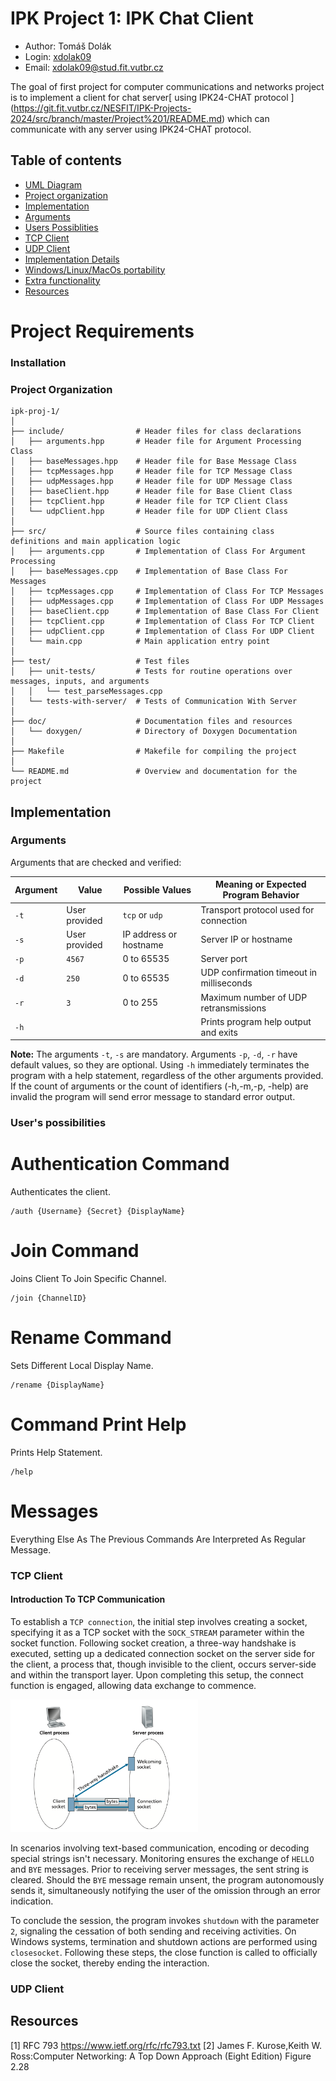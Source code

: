 # IPK Project 1: IPK Chat Client
- Author: Tomáš Dolák 
- Login: [xdolak09](https://www.vut.cz/lide/tomas-dolak-247220)
- Email: <xdolak09@stud.fit.vutbr.cz>

The goal of first project for computer communications and networks project is to implement a client for chat server[ using IPK24-CHAT protocol ] (https://git.fit.vutbr.cz/NESFIT/IPK-Projects-2024/src/branch/master/Project%201/README.md) which can communicate with any server using  IPK24-CHAT protocol.

## Table of contents
-   [UML Diagram](#UML-diagram)
-   [Project organization](#Project-organization)
- [Implementation](#Implementation)
-   [Arguments](#Arguments)
-   [Users Possiblities](#Users-possibilities)
-   [TCP Client](#TCP-Client)
-   [UDP Client](#Udp-Client)
-  [Implementation Details](#Implementation-details)
-   [Windows/Linux/MacOs portability ](#Windows-and-Linux-portability)
-   [Extra functionality ](#Extra-functionality )
-   [Resources](#Resources)

# Project Requirements 

### Installation


### Project Organization 
```
ipk-proj-1/
│
├── include/                # Header files for class declarations
│   ├── arguments.hpp       # Header file for Argument Processing Class
│   ├── baseMessages.hpp    # Header file for Base Message Class
│   ├── tcpMessages.hpp     # Header file for TCP Message Class
│   ├── udpMessages.hpp     # Header file for UDP Message Class
│   ├── baseClient.hpp      # Header file for Base Client Class
│   ├── tcpClient.hpp       # Header file for TCP Client Class
│   └── udpClient.hpp       # Header file for UDP Client Class
│
├── src/                    # Source files containing class definitions and main application logic
│   ├── arguments.cpp       # Implementation of Class For Argument Processing
│   ├── baseMessages.cpp    # Implementation of Base Class For Messages
│   ├── tcpMessages.cpp     # Implementation of Class For TCP Messages
│   ├── udpMessages.cpp     # Implementation of Class For UDP Messages
│   ├── baseClient.cpp      # Implementation of Base Class For Client
│   ├── tcpClient.cpp       # Implementation of Class For TCP Client
│   ├── udpClient.cpp       # Implementation of Class For UDP Client
│   └── main.cpp            # Main application entry point
│
├── test/                   # Test files
│   ├── unit-tests/         # Tests for routine operations over messages, inputs, and arguments
│   │   └── test_parseMessages.cpp
│   └── tests-with-server/  # Tests of Communication With Server
│
├── doc/                    # Documentation files and resources
│   └── doxygen/            # Directory of Doxygen Documentation
│
├── Makefile                # Makefile for compiling the project
│
└── README.md               # Overview and documentation for the project
```

## Implementation 

### Arguments

Arguments that are checked and verified:

| Argument | Value           | Possible Values            | Meaning or Expected Program Behavior                        |
|----------|-----------------|----------------------------|-------------------------------------------------------------|
| `-t`     | User provided   | `tcp` or `udp`             | Transport protocol used for connection                      |
| `-s`     | User provided   | IP address or hostname     | Server IP or hostname                                       |
| `-p`     | `4567`          | 0 to 65535                 | Server port                                                 |
| `-d`     | `250`           | 0 to 65535                 | UDP confirmation timeout in milliseconds                    |
| `-r`     | `3`             | 0 to 255                   | Maximum number of UDP retransmissions                       |
| `-h`     |                 |                            | Prints program help output and exits                        |

**Note:** The arguments `-t`, `-s` are mandatory. Arguments `-p`, `-d`, `-r` have default values, so they are optional. Using `-h` immediately terminates the program with a help statement, regardless of the other arguments provided. If the count of arguments or the count of identifiers (-h,-m,-p, -help) are invalid the program will send error message to standard error output.

### User's possibilities 

# Authentication Command 
Authenticates the client. 
```
/auth {Username} {Secret} {DisplayName}
```

# Join Command
Joins Client To Join Specific Channel.
```
/join {ChannelID}
```

# Rename Command 
Sets Different Local Display Name. 
```
/rename {DisplayName}
```

# Command Print Help
Prints Help Statement.
```
/help
```
# Messages
Everything Else As The Previous Commands Are Interpreted As Regular Message.

### TCP Client

#### Introduction To TCP Communication
To establish a `TCP connection`, the initial step involves creating a socket, specifying it as a TCP socket with the `SOCK_STREAM` parameter within the socket function. Following socket creation, a three-way handshake is executed, setting up a dedicated connection socket on the server side for the client, a process that, though invisible to the client, occurs server-side and within the transport layer. Upon completing this setup, the connect function is engaged, allowing data exchange to commence.

<img src="doc/pics/tcp_communication.png" alt="Ilustration of TCP Communication [2]" width="300"/>

In scenarios involving text-based communication, encoding or decoding special strings isn't necessary. Monitoring ensures the exchange of `HELLO` and `BYE` messages. Prior to receiving server messages, the sent string is cleared. Should the `BYE` message remain unsent, the program autonomously sends it, simultaneously notifying the user of the omission through an error indication.

To conclude the session, the program invokes `shutdown` with the parameter `2`, signaling the cessation of both sending and receiving activities. On Windows systems, termination and shutdown actions are performed using `closesocket`. Following these steps, the close function is called to officially close the socket, thereby ending the interaction.


### UDP Client


## Resources 
[1] RFC 793 https://www.ietf.org/rfc/rfc793.txt
[2] James F. Kurose,Keith W. Ross:Computer Networking: A Top Down Approach (Eight Edition) Figure 2.28 